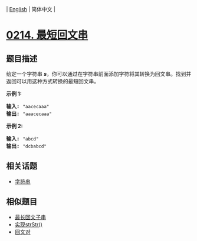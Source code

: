 
| [English](README_EN.md) | 简体中文 |
# [0214. 最短回文串](https://leetcode-cn.com/problems/shortest-palindrome/)
## 题目描述
<p>给定一个字符串 <em><strong>s</strong></em>，你可以通过在字符串前面添加字符将其转换为回文串。找到并返回可以用这种方式转换的最短回文串。</p>

<p><strong>示例&nbsp;1:</strong></p>

<pre><strong>输入: </strong><code>&quot;aacecaaa&quot;</code>
<strong>输出:</strong> <code>&quot;aaacecaaa&quot;</code>
</pre>

<p><strong>示例 2:</strong></p>

<pre><strong>输入: </strong><code>&quot;abcd&quot;</code>
<strong>输出:</strong> <code>&quot;dcbabcd&quot;</code></pre>

## 相关话题
- [字符串](https://leetcode-cn.com/tag/string)
## 相似题目
- [最长回文子串](../longest-palindromic-substring/README.md)
- [实现strStr()](../implement-strstr/README.md)
- [回文对](../palindrome-pairs/README.md)
